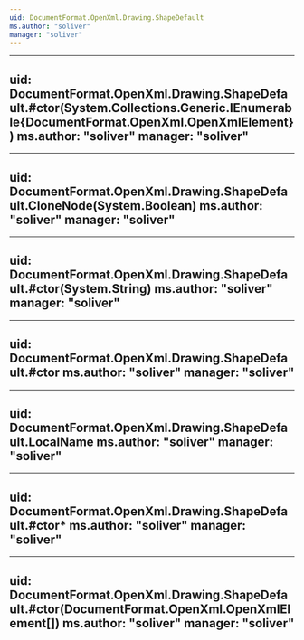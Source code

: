 ```yaml
---
uid: DocumentFormat.OpenXml.Drawing.ShapeDefault
ms.author: "soliver"
manager: "soliver"
---
```


---
uid: DocumentFormat.OpenXml.Drawing.ShapeDefault.#ctor(System.Collections.Generic.IEnumerable{DocumentFormat.OpenXml.OpenXmlElement})
ms.author: "soliver"
manager: "soliver"
---

---
uid: DocumentFormat.OpenXml.Drawing.ShapeDefault.CloneNode(System.Boolean)
ms.author: "soliver"
manager: "soliver"
---

---
uid: DocumentFormat.OpenXml.Drawing.ShapeDefault.#ctor(System.String)
ms.author: "soliver"
manager: "soliver"
---

---
uid: DocumentFormat.OpenXml.Drawing.ShapeDefault.#ctor
ms.author: "soliver"
manager: "soliver"
---

---
uid: DocumentFormat.OpenXml.Drawing.ShapeDefault.LocalName
ms.author: "soliver"
manager: "soliver"
---

---
uid: DocumentFormat.OpenXml.Drawing.ShapeDefault.#ctor*
ms.author: "soliver"
manager: "soliver"
---

---
uid: DocumentFormat.OpenXml.Drawing.ShapeDefault.#ctor(DocumentFormat.OpenXml.OpenXmlElement[])
ms.author: "soliver"
manager: "soliver"
---
